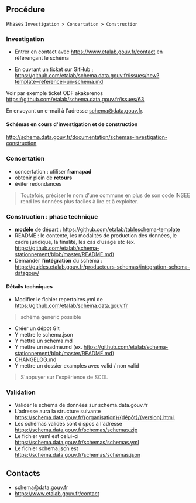 ## Procédure

Phases `Investigation > Concertation > Construction`

### Investigation
- Entrer en contact avec https://www.etalab.gouv.fr/contact en référençant le schéma

- En ouvrant un ticket sur GitHub ;
https://github.com/etalab/schema.data.gouv.fr/issues/new?template=referencer-un-schema.md

Voir par exemple ticket ODF akakerenos https://github.com/etalab/schema.data.gouv.fr/issues/63

En envoyant un e-mail à l'adresse schema@data.gouv.fr.

#### Schémas en cours d'investigation et de construction
http://schema.data.gouv.fr/documentation/schemas-investigation-construction

### Concertation
- concertation : utiliser **framapad**
- obtenir plein de **retours**
- éviter redondances

> Toutefois, préciser le nom d’une commune en plus de son code INSEE rend les données plus faciles à lire et à exploiter.

### Construction : phase technique
- **modèle** de départ : https://github.com/etalab/tableschema-template
- README : le contexte, les modalités de production des données, le cadre juridique, la finalité, les cas d’usage etc (ex. https://github.com/etalab/schema-stationnement/blob/master/README.md)
- Demander l'**intégration** du schéma : https://guides.etalab.gouv.fr/producteurs-schemas/integration-schema-datagouv/

#### Détails techniques
- Modifier le fichier repertoires.yml de https://github.com/etalab/schema.data.gouv.fr
> schéma generic possible

- Créer un dépot Git
- Y mettre le schema.json
- Y mettre un schema.md
- Y mettre un readme.md (ex. https://github.com/etalab/schema-stationnement/blob/master/README.md)
- CHANGELOG.md
- Y mettre un dossier examples avec valid / non valid
> S'appuyer sur l'expérience de SCDL

### Validation
- Valider le schéma de données sur schema.data.gouv.fr
- L'adresse aura la structure suivante https://schema.data.gouv.fr/{organisation}/{dépôt}/{version}.html.
- Les schémas valides sont dispos à l'adresse https://schema.data.gouv.fr/schemas/schemas.zip
- Le fichier yaml est celui-ci https://schema.data.gouv.fr/schemas/schemas.yml
- Le fichier schema.json est https://schema.data.gouv.fr/schemas/schemas.json

## Contacts
- schema@data.gouv.fr
- https://www.etalab.gouv.fr/contact